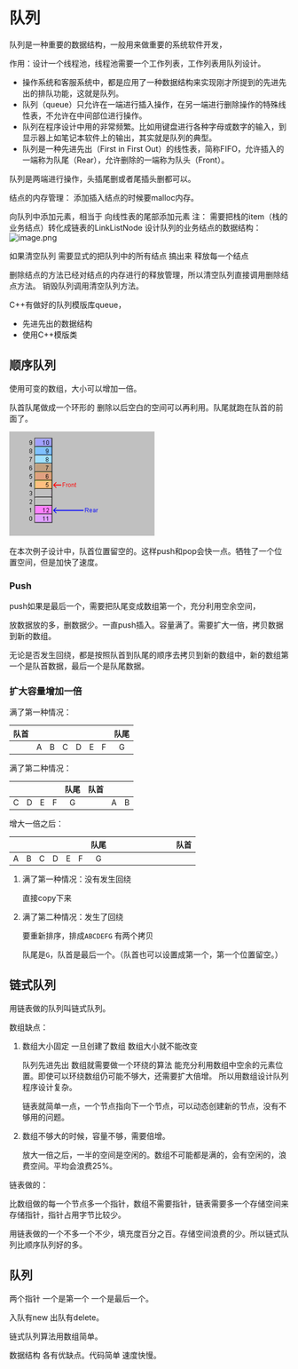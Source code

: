 # 队列

队列是一种重要的数据结构，一般用来做重要的系统软件开发，

作用：设计一个线程池，线程池需要一个工作列表，工作列表用队列设计。

- 操作系统和客服系统中，都是应用了一种数据结构来实现刚才所提到的先进先出的排队功能，这就是队列。
- 队列（queue）只允许在一端进行插入操作，在另一端进行删除操作的特殊线性表，不允许在中间部位进行操作。
- 队列在程序设计中用的非常频繁。比如用键盘进行各种字母或数字的输入，到显示器上如笔记本软件上的输出，其实就是队列的典型。
- 队列是一种先进先出（First in First Out）的线性表，简称FIFO，允许插入的一端称为队尾（Rear），允许删除的一端称为队头（Front）。

队列是两端进行操作，头插尾删或者尾插头删都可以。

结点的内存管理：
添加插入结点的时候要malloc内存。

向队列中添加元素，相当于 向线性表的尾部添加元素
注：
需要把栈的item（栈的业务结点）转化成链表的LinkListNode
设计队列的业务结点的数据结构：
![image.png](https://upload-images.jianshu.io/upload_images/1892989-eb5e75676b5265ff.png?imageMogr2/auto-orient/strip%7CimageView2/2/w/1240)

如果清空队列 需要显式的把队列中的所有结点 搞出来
释放每一个结点

删除结点的方法已经对结点的内存进行的释放管理，所以清空队列直接调用删除结点方法。
销毁队列调用清空队列方法。

C++有做好的队列模版库queue，

- 先进先出的数据结构
- 使用C++模版类

## 顺序队列

使用可变的数组，大小可以增加一倍。

队首队尾做成一个环形的 删除以后空白的空间可以再利用。队尾就跑在队首的前面了。

![image-20191213101555323](assets/image-20191213101555323.png)

在本次例子设计中，队首位置留空的。这样push和pop会快一点。牺牲了一个位置空间，但是加快了速度。

### Push

push如果是最后一个，需要把队尾变成数组第一个，充分利用空余空间，

放数据放的多，删数据少。一直push插入。容量满了。需要扩大一倍，拷贝数据到新的数组。

无论是否发生回绕，都是按照队首到队尾的顺序去拷贝到新的数组中，新的数组第一个是队首数据，最后一个是队尾数据。

### 扩大容量增加一倍

满了第一种情况：

| 队首 |      |      |      |      |      |      | 队尾 |
| :--: | :--: | :--: | :--: | :--: | :--: | :--: | :--: |
|      |  A   |  B   |  C   |  D   |  E   |  F   |  G   |

满了第二种情况：

|      |      |      |      | 队尾 | 队首 |      |      |
| :--: | :--: | :--: | :--: | :--: | :--: | :--: | :--: |
|  C   |  D   |  E   |  F   |  G   |      |  A   |  B   |

增大一倍之后：

|      |      |      |      |      |      | 队尾 |      |      |      |      |      |      |      |      | 队首 |
| :--: | :--: | :--: | :--: | :--: | :--: | :--: | :--: | ---- | ---- | ---- | ---- | ---- | ---- | ---- | :--: |
|  A   |  B   |  C   |  D   |  E   |  F   |  G   |      |      |      |      |      |      |      |      |      |

1. 满了第一种情况：没有发生回绕

   直接copy下来

2. 满了第二种情况：发生了回绕

   要重新排序，排成`ABCDEFG` 有两个拷贝

   队尾是`G`，队首是最后一个。（队首也可以设置成第一个，第一个位置留空。）

## 链式队列

用链表做的队列叫链式队列。

数组缺点：

1. 数组大小固定 一旦创建了数组 数组大小就不能改变

   队列先进先出 数组就需要做一个环绕的算法 能充分利用数组中空余的元素位置。即使可以环绕数组仍可能不够大，还需要扩大倍增。 所以用数组设计队列程序设计复杂。

   链表就简单一点，一个节点指向下一个节点，可以动态创建新的节点，没有不够用的问题。

2. 数组不够大的时候，容量不够，需要倍增。

   放大一倍之后，一半的空间是空闲的。数组不可能都是满的，会有空闲的，浪费空间。平均会浪费25%。

链表做的：

比数组做的每一个节点多一个指针，数组不需要指针，链表需要多一个存储空间来存储指针，指针占用字节比较少。

用链表做的一个不多一个不少，填充度百分之百。存储空间浪费的少。所以链式队列比顺序队列好的多。

## 队列

两个指针 一个是第一个 一个是最后一个。

入队有new 出队有delete。

链式队列算法用数组简单。

数据结构 各有优缺点。代码简单 速度快慢。
